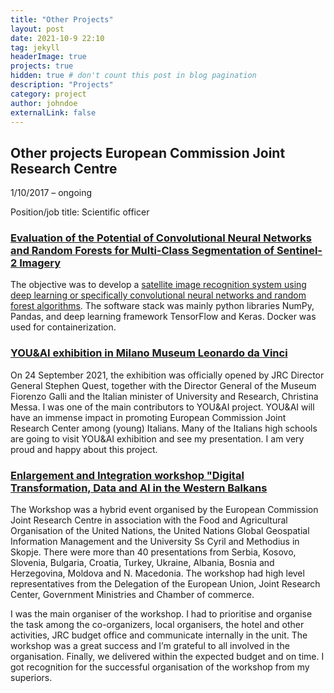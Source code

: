 ```yaml
---
title: "Other Projects"
layout: post
date: 2021-10-9 22:10
tag: jekyll
headerImage: true
projects: true
hidden: true # don't count this post in blog pagination
description: "Projects"
category: project
author: johndoe
externalLink: false
---
```





## Other projects European Commission Joint Research Centre

 1/10/2017 – ongoing


Position/job title: Scientific officer 

### [Evaluation of the Potential of Convolutional Neural Networks and Random Forests for Multi-Class Segmentation of Sentinel-2 Imagery](https://jeodpp.jrc.ec.europa.eu/services/webview/jeodpp/ml-showcase/)

 The objective was to develop a [satellite image recognition system using deep learning or specifically convolutional neural networks and random forest algorithms]( https://www.mdpi.com/2072-4292/11/8/907). The software stack was mainly python libraries NumPy, Pandas, and deep learning framework TensorFlow and Keras. Docker was used for containerization.



### [YOU&AI exhibition in Milano Museum Leonardo da Vinci](https://www.museoscienza.org/it/open-night-2021 )
 On 24 September 2021, the exhibition was officially opened by JRC Director General Stephen Quest, together with the Director General of the Museum Fiorenzo Galli and the Italian minister of University and Research, Christina Messa.  I was one of the main contributors to YOU&AI project. YOU&AI will have an immense impact in promoting European Commission Joint Research Center among (young) Italians.  Many of the Italians high schools are going to visit YOU&AI exhibition and see my presentation. I am very proud and happy about this project.

### [Enlargement and Integration workshop "Digital Transformation, Data and AI in the Western Balkans](https://joint-research-centre.ec.europa.eu/events/workshop-digital-transformation-data-and-ai-western-balkans-2021-12-09_en)

The Workshop was a hybrid event organised by the European Commission Joint Research Centre in association with the Food and Agricultural Organisation of the United Nations, the United Nations Global Geospatial Information Management and the University Ss Cyril and Methodius in Skopje. There were more than 40 presentations from Serbia, Kosovo, Slovenia, Bulgaria, Croatia, Turkey, Ukraine, Albania, Bosnia and Herzegovina, Moldova and N. Macedonia. The workshop had high level representatives from the Delegation of the European Union, Joint Research Center, Government Ministries and Chamber of commerce.
 
I was the main organiser of the workshop. I had to prioritise and organise the task among the co-organizers, local organisers, the hotel and other activities, JRC budget office and communicate internally in the unit. The workshop was a great success and I’m grateful to all involved in the organisation. Finally, we delivered within the expected budget and on time. I got recognition for the successful organisation of the workshop from my superiors.   

